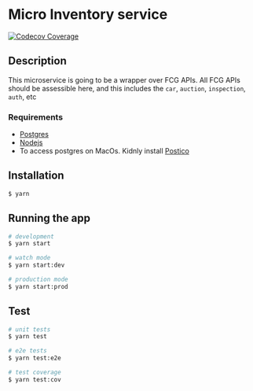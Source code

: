 # Micro Inventory service
[![Codecov Coverage](https://img.shields.io/codecov/c/github/devcars45/micro-inventory-service/develop.svg?style=flat-square)](https://codecov.io/gh/devcars45/micro-inventory-service/)

## Description
This microservice is going to be a wrapper over FCG APIs. All FCG APIs should be assessible here, and this includes the `car`, 
`auction`, `inspection`, `auth`, etc

### Requirements
- [Postgres](https://wiki.postgresql.org/wiki/Homebrew)
- [Nodejs](https://nodejs.org/en/download/current/)
- To access postgres on MacOs. Kidnly install [Postico](https://eggerapps.at/postico/) 

## Installation

```bash
$ yarn
```

## Running the app

```bash
# development
$ yarn start

# watch mode
$ yarn start:dev

# production mode
$ yarn start:prod
```

## Test

```bash
# unit tests
$ yarn test

# e2e tests
$ yarn test:e2e

# test coverage
$ yarn test:cov
```
